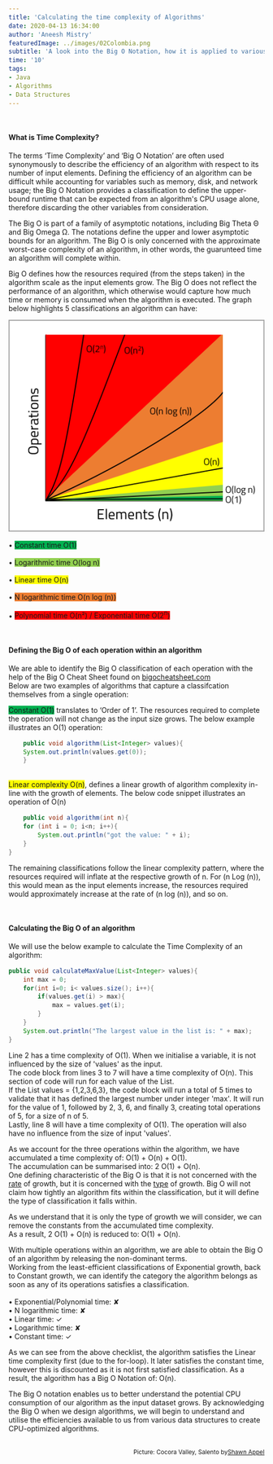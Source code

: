 ```yaml
---
title: 'Calculating the time complexity of Algorithms'
date: 2020-04-13 16:34:00
author: 'Aneesh Mistry'
featuredImage: ../images/02Colombia.png
subtitle: 'A look into the Big O Notation, how it is applied to various data structures in Java and how it can be used to calculate the efficiency of an algorithm.'
time: '10'
tags:
- Java
- Algorithms
- Data Structures
---
```


<br>
<h4>What is Time Complexity?</h4>
<p>
The terms ‘Time Complexity’ and ‘Big O Notation’ are often used synonymously to describe the efficiency of an algorithm with respect to its number of input elements. Defining the efficiency of an algorithm can be difficult while accounting for variables such as memory, disk, and network usage; the Big O Notation provides a classification to define the upper-bound runtime that can be expected from an algorithm's CPU usage alone, therefore discarding the other variables from consideration. </p>
<p>
The Big O is part of a family of asymptotic notations, including Big Theta Θ and Big Omega Ω. The notations define the upper and lower asymptotic bounds for an algorithm. The Big O is only concerned with the approximate worst-case complexity of an algorithm, in other words, the guarunteed time an algorithm will complete within.</p>
<p>
Big O defines how the resources required (from the steps taken) in the algorithm scale as the input elements grow. The Big O does not reflect the performance of an algorithm, which otherwise would capture how much time or memory is consumed when the algorithm is executed.
The graph below highlights 5 classifications an algorithm can have:</p>


![Big O categorization](../../src/images/002Graph.png)

&#8226; <span style="background-color: rgb(0,176,80)">Constant time O(1)</span><br><br>
&#8226; <span style="background-color: rgb(146,208,80)">Logarithmic time O(log n)</span><br><br>
&#8226; <span style="background-color: #FFFF00">Linear time O(n)</span><br><br>
&#8226; <span style="background-color: rgb(237,125,49)">N logarithmic time O(n log (n))</span><br><br>
&#8226; <span style="background-color: rgb(255,0,0)">Polynomial time O(n&sup2;) / Exponential time O(2<sup>n</sup>)</span><br>


<br>
<h4>Defining the Big O of each operation within an algorithm</h4>
<p>

We are able to identify the Big O classification of each operation with the help of the Big O Cheat Sheet found on <a target="_blank" href="https://www.bigocheatsheet.com/">bigocheatsheet.com</a><br>
Below are two examples of algorithms that capture a classifcation themselves from a single operation:<br>

<span style="background-color: rgb(0,176,80)">Constant O(1)</span> translates to ‘Order of 1’. The resources required to complete the operation will not change as the input size grows. The below example illustrates an O(1) operation:<br>

<script src=https://gist.github.com/4neesh/a2eb40bfa3bf0cc139a440e123ca4614.js></script>

```java
    public void algorithm(List<Integer> values){
    System.out.println(values.get(0));
    }
```

<br>
<span style="background-color: #FFFF00">Linear complexity O(n)</span>, defines a linear growth of algorithm complexity in-line with the growth of elements. The below code snippet illustrates an operation of O(n)<br>

```java
    public void algorithm(int n){
    for (int i = 0; i<n; i++){
        System.out.println("got the value: " + i);
    }
}
```
</p>
<p>
The remaining classifications follow the linear complexity pattern, where the resources required will inflate at the respective growth of n. For (n Log (n)), this would mean as the input elements increase, the resources required would approximately increase at the rate of (n log (n)), and so on.
</p>
<br>
<h4>Calculating the Big O of an algorithm</h4>
<p>
We will use the below example to calculate the Time Complexity of an algorithm:<br>
</p>

```java
public void calculateMaxValue(List<Integer> values){
    int max = 0;
    for(int i=0; i< values.size(); i++){
        if(values.get(i) > max){
            max = values.get(i);
        }
    }
    System.out.println("The largest value in the list is: " + max);
}
```
<p>
Line 2 has a time complexity of O(1). When we initialise a variable, it is not influenced by the size of 'values' as the input.<br>
The code block from lines 3 to 7 will have a time complexity of O(n). This section of code will run for each value of the List.<br>
If the List values = {1,2,3,6,3}, the code block will run a total of 5 times to validate that it has defined the largest number under integer 'max'. It will run for the value of 1, followed by 2, 3, 6, and finally 3, creating total operations of 5, for a size of n of 5.<br>
Lastly, line 8 will have a time complexity of O(1). The operation will also have no influence from the size of input 'values'. 
</p>
<p>
As we account for the three operations within the algorithm, we have accumulated a time complexity of: O(1) + O(n) + O(1).<br>
The accumulation can be summarised into: 2 O(1) + O(n).<br>
One defining characteristic of the Big O is that it is not concerned with the <u>rate</u> of growth, but it is concerned with the <u>type</u> of growth. Big O will not claim how tightly an algorithm fits within the classification, but it will define the type of classification it falls within.</p>
As we understand that it is only the type of growth we will consider, we can remove the constants from the accumulated time complexity.<br>
As a result, 2 O(1) + O(n) is reduced to: O(1) + O(n).<br>
<p>
With multiple operations within an algorithm, we are able to obtain the Big O of an algorithm by releasing the non-dominant terms.<br>
Working from the least-efficient classifications of Exponential growth, back to Constant growth, we can identify the category the algorithm belongs as soon as any of its operations satisfies a classification.<br><br>
&#8226; Exponential/Polynomial time: &#10008;<br>
&#8226; N logarithmic time: &#10008;<br>
&#8226; Linear time: &#10003;<br>
&#8226; Logarithmic time: &#10008;<br>
&#8226; Constant time: &#10003;
</p>
<p>
As we can see from the above checklist, the algorithm satisfies the Linear time complexity first (due to the for-loop). It later satisfies the constant time, however this is discounted as it is not first satisfied classification. As a result, the algorithm has a Big O Notation of: O(n).<br>
</p>
<p>
The Big O notation enables us to better understand the potential CPU consumption of our algorithm as the input dataset grows.
By acknowledging the Big O when we design algorithms, we will begin to understand and utilise the efficiencies available to us from various data structures to create CPU-optimized algorithms. 
</p>
<br>
<small style="float: right;" >Picture: Cocora Valley, Salento by <a style="float: right;" target="_blank" href="https://unsplash.com/@shawn_appel">Shawn Appel</a></small><br>

